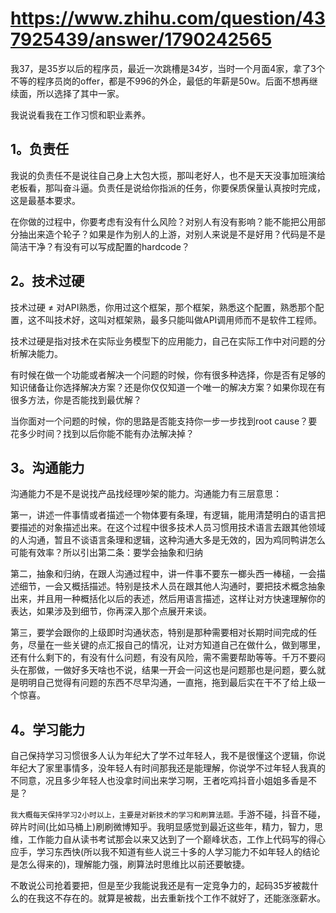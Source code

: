 # https://www.zhihu.com/question/437925439/answer/1790242565

我37，是35岁以后的程序员，最近一次跳槽是34岁，当时一个月面4家，拿了3个不等的程序员岗的offer，都是不996的外企，最低的年薪是50w。后面不想再继续面，所以选择了其中一家。

我说说看我在工作习惯和职业素养。

## 1。负责任

我说的负责任不是说往自己身上大包大揽，那叫老好人，也不是天天没事加班演给老板看，那叫奋斗逼。负责任是说给你指派的任务，你要保质保量认真按时完成，这是最基本要求。

在你做的过程中，你要考虑有没有什么风险？对别人有没有影响？能不能把公用部分抽出来造个轮子？如果是作为别人的上游，对别人来说是不是好用？代码是不是简洁干净？有没有可以写成配置的hardcode？

## 2。技术过硬

技术过硬 ≠ 对API熟悉，你用过这个框架，那个框架，熟悉这个配置，熟悉那个配置，这不叫技术好，这叫对框架熟，最多只能叫做API调用师而不是软件工程师。

技术过硬是指对技术在实际业务模型下的应用能力，自己在实际工作中对问题的分析解决能力。

有时候在做一个功能或者解决一个问题的时候，你有很多种选择，你是否有足够的知识储备让你选择解决方案？还是你仅仅知道一个唯一的解决方案？如果你现在有很多方法，你是否能找到最优解？

当你面对一个问题的时候，你的思路是否能支持你一步一步找到root cause？要花多少时间？找到以后你能不能有办法解决掉？

## 3。沟通能力

沟通能力不是不是说找产品找经理吵架的能力。沟通能力有三层意思：

第一，讲述一件事情或者描述一个物体要有条理，有逻辑，能用清楚明白的语言把要描述的对象描述出来。在这个过程中很多技术人员习惯用技术语言去跟其他领域的人沟通，暂且不谈语言条理和逻辑，这种沟通大多是无效的，因为鸡同鸭讲怎么可能有效率？所以引出第二条：要学会抽象和归纳

第二，抽象和归纳，在跟人沟通过程中，讲一件事不要东一榔头西一棒槌，一会描述细节，一会又概括描述。特别是技术人员在跟其他人沟通时，要把技术概念抽象出来，并且用一种概括化以后的表述，然后用语言描述，这样让对方快速理解你的表达，如果涉及到细节，你再深入那个点展开来谈。

第三，要学会跟你的上级即时沟通状态，特别是那种需要相对长期时间完成的任务，尽量在一些关键的点汇报自己的情况，让对方知道自己在做什么，做到哪里，还有什么剩下的，有没有什么问题，有没有风险，需不需要帮助等等。千万不要闷头在那做，一做好多天啥也不说，结果一开会一问这也是问题那也是问题，要么就是明明自己觉得有问题的东西不尽早沟通，一直拖，拖到最后实在干不了给上级一个惊喜。

## 4。学习能力

自己保持学习习惯很多人认为年纪大了学不过年轻人，我不是很懂这个逻辑，你说年纪大了家里事情多，没年轻人有时间那我还是能理解，你说学不过年轻人我真的不同意，况且多少年轻人也没拿时间出来学习啊，王者吃鸡抖音小姐姐多香是不是？

`我大概每天保持学习2小时以上，主要是对新技术的学习和刷算法题。`手游不碰，抖音不碰，碎片时间(比如马桶上)刷刷微博知乎。我明显感觉到最近这些年，精力，智力，思维，工作能力自从读书考试那会以来又达到了一个巅峰状态，工作上代码写的得心应手，学习东西快(所以我不知道有些人说三十多的人学习能力不如年轻人的结论是怎么得来的)，理解能力强，刷算法时思维比以前还要敏捷。

不敢说公司抢着要把，但是至少我能说我还是有一定竞争力的，起码35岁被裁什么的在我这不存在的。就算是被裁，出去重新找个工作不就好了，还能涨涨薪水。